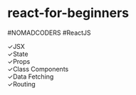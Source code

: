 # react-for-beginners
#NOMADCODERS #ReactJS

✓JSX  
✓State  
✓Props  
✓Class Components  
✓Data Fetching  
✓Routing  
